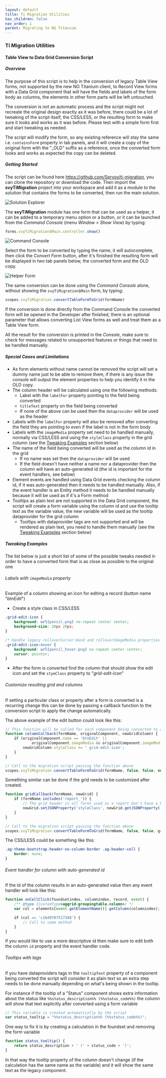 ```yaml
---
layout: default
title: Ti Migration Utilities
has_children: false
nav_order: 1
parent: Migrating to NG Titanium
---
```




### Ti Migration Utilities

#### Table View to Data Grid Conversion Script

##### Overview

The purpose of this script is to help in the conversion of legacy Table View forms, not supported by the new NG Titanium client, to Record View forms with a Data Grid component that will have the fields and labels of the form body as columns, the elements in other form parts will be left untouched.

The conversion is not an automatic process and the script might not recreate the original design exactly as it was before, there could be a lot of tweaking of the script itself, the CSS/LESS, or the resulting form to make sure it looks and works as it was before. Please test with a simple form first and start tweaking as needed.

The script will modify the form, so any existing reference will stay the same i.e. `containsForm` property in tab panels, and it will create a copy of the original form with the "_OLD" suffix as a reference, once the converted form looks and works as expected the copy can be deleted.

##### Getting Started

The script can be found here https://github.com/Servoy/ti-migration, you can clone the repository or download the code. Then import the **svyTiMigration** project into your workspace and add it as a module to the solution that contains the forms to be converted, then run the main solution.

![Solution Explorer](https://servoy.github.io/servoy-doc/images/ti-migration-utils-solution-explorer.png)

The **svyTiMigration** module has one form that can be used as a helper, it can be added to a temporary menu option or a button, or it can be launched from the *Command Console* (menu *Window > Show View*) by typing:

```javascript
forms.svyTiMigration$Main.controller.show()
```

![Command Console](https://servoy.github.io/servoy-doc/images/ti-migration-command-console.png)

Select the form to be converted by typing the name, it will autocomplete, then click the *Convert Form* button, after it's finished the resulting form will be displayed in two tab panels below, the converted form and the OLD copy.

![Helper Form	](https://servoy.github.io/servoy-doc/images/ti-migration-utils-helper-form.png)

The same conversion can be done using the *Command Console* alone, without showing the `svyTiMigration$Main` form, by typing:

```javascript
scopes.svyTiMigration.convertTableFormToGrid(formName)
```

If the conversion is done directly from the Command Console the converted form will be opened in the Developer after finished, there is an optional parameter that allows converting List View forms as well and treat them as a Table View form.

All the result for the conversion is printed in the *Console*, make sure to check for messages related to unsupported features or things that need to be handled manually.

##### Special Cases and Limitations

- As form elements without name cannot be removed the script will set a dummy name just to be able to remove them, if there is any issue the console will output the element properties to help you identify it in the OLD copy.
- The column header will be calculated using one the following methods:
  - Label with the `labelFor` property pointing to the field being converted
  - `titleText` property on the field being converted
  - If none of the above can be used then the `dataprovider` will be used as the header
- Labels with the `labelFor` property will also be removed after converting the field they are pointing to even if the label is not in the form body
- Labels with the `imageMedia` property set need to be handled manually, normally via CSS/LESS and using the `styleClass` property in the grid column (see the [Tweaking Examples](https://servoy.github.io/servoy-doc/ng-titanium-migration-utilities.html#tweaking-examples) section below)
- The name of the field being converted will be used as the column id in the grid
  - If no name was set then the `dataprovider` will be used
  - If the field doesn't have neither a name nor a dataprovider then the column will have an auto-generated id (the id is important for the event handlers, see below)
- Element events are handled using Data Grid events checking the column id, if it was auto-generated then it needs to be handled manually. Also, if the event handler is an Entity method it needs to be handled manually because it will be used as if it's a Form method
- Tooltips as plain text are not supported in the Data Grid component, the script will create a form variable using the column id and use the tooltip text as the variable value, the new variable will be used as the tooltip dataprovider for the grid column
  - Tooltips with dataprovider tags are not supported and will be rendered as plain text, you need to handle them manually (see the [Tweaking Examples](https://servoy.github.io/servoy-doc/ng-titanium-migration-utilities.html#tweaking-examples) section below)


##### Tweaking Examples

The list below is just a short list of some of the possible tweaks needed in order to have a converted form that is as close as possible to the original one

###### Labels with `imageMedia` property

Example of a column showing an icon for editing a record (button name "*btnEdit*")

- Create a style class in CSS/LESS

```css
.grid-edit-icon {
    background: url(pencil.png) no-repeat center center;
    background-size: 20px 20px;
}

/* Handle legacy rolloverCursor:Hand and rolloverImageMedia properties */
.grid-edit-icon:hover {
    background: url(pencil_hover.png) no-repeat center center;
    cursor: pointer;
}
```

- After the form is converted find the column that should show the edit icon and set the `styeClass` property to "*grid-edit-icon*"

###### Customize resulting grid and columns

If setting a particular class or property after a form is converted is a recurring change this can be done by passing a callback function to the conversion script to apply the change automatically.

The above example of the edit button could look like this:

```javascript
// This function will be called for each component being converted to a column
function columnCallback(formName, originalComponent, newGridColumn) {
	if (originalComponent.name == 'btnEdit' ||
       		originalComponent.imageMedia && originalComponent.imageMedia.getName() == 'pencil.png')) {
		newGridColumn.styleClass += ' grid-edit-icon';
	}
}

// Call to the migration script passing the function above
scopes.svyTiMigration.convertTableFormToGrid(formName, false, false, null, columnCallback);
```

Something similar can be done if the grid needs to be customized after created.

```javascript
function gridCallback(formName, newGrid) {
	if (formName.includes('report_')) {
		// The grid header in all forms used as a report don't have a border between columns
		newGrid.setJSONProperty('styleClass', newGrid.getJSONProperty('styleClass') + ' header-no-column-border');
	}
}

// Call to the migration script passing the function above
scopes.svyTiMigration.convertTableFormToGrid(formName, false, false, gridCallback);
```

The CSS/LESS could be something like this:

```css
.ag-theme-bootstrap.header-no-column-border .ag-header-cell {
	border: none;
}
```

###### Event handler for column with auto-generated id

If the id of the column results in an auto-generated value then any event handler will look like this:

```javascript
function onCellClick(foundsetindex, columnindex, record, event) {
	/** @type {CustomType<aggrid-groupingtable.column>} */
	var col = elements[event.getElementName()].getColumn(columnindex);

	if (col == 'c1649707517388') {
        // Call to some method
    }
}
```

If you would like to use a more descriptive id then make sure to edit both the column `id` property and the event handler code.

###### Tooltips with tags

If you have dataproviders tags in the `tooltipText` property of a component being converted the script will consider it as plain text so an extra step needs to be done manually depending on what's being shown in the tooltip.

For instance if the tooltip of a "Status" component shows extra information about the status like `%%status_description%% (%%status_code%%)` the column will show that text explicitly after converted using a form variable

```javascript
// This variable is created automatically by the script
var status_tooltip = "%%status_description%% (%%status_code%%)";
```

One way to fix it is by creating a calculation in the foundset and removing the form variable

```javascript
function status_tooltip() {
	return status_description + ' (' + status_code + ')';
}
```

In that way the tooltip property of the column doesn't change (if the calculation has the same name as the variable) and it will show the same text as the legacy component.
